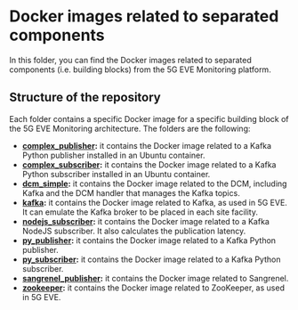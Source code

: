 # Docker images related to separated components

In this folder, you can find the Docker images related to separated components (i.e. building blocks) from the 5G EVE Monitoring platform.

## Structure of the repository

Each folder contains a specific Docker image for a specific building block of the 5G EVE Monitoring architecture. The folders are the following:

* **[complex_publisher](complex_publisher):** it contains the Docker image related to a Kafka Python publisher installed in an Ubuntu container.
* **[complex_subscriber](complex_subscriber):** it contains the Docker image related to a Kafka Python subscriber installed in an Ubuntu container.
* **[dcm_simple](dcm_simple):** it contains the Docker image related to the DCM, including Kafka and the DCM handler that manages the Kafka topics.
* **[kafka](kafka):** it contains the Docker image related to Kafka, as used in 5G EVE. It can emulate the Kafka broker to be placed in each site facility.
* **[nodejs_subscriber](nodejs_subscriber):** it contains the Docker image related to a Kafka NodeJS subscriber. It also calculates the publication latency.
* **[py_publisher](py_publisher):** it contains the Docker image related to a Kafka Python publisher.
* **[py_subscriber](py_subscriber):** it contains the Docker image related to a Kafka Python subscriber.
* **[sangrenel_publisher](sangrenel_publisher):** it contains the Docker image related to Sangrenel.
* **[zookeeper](zookeeper):** it contains the Docker image related to ZooKeeper, as used in 5G EVE.
